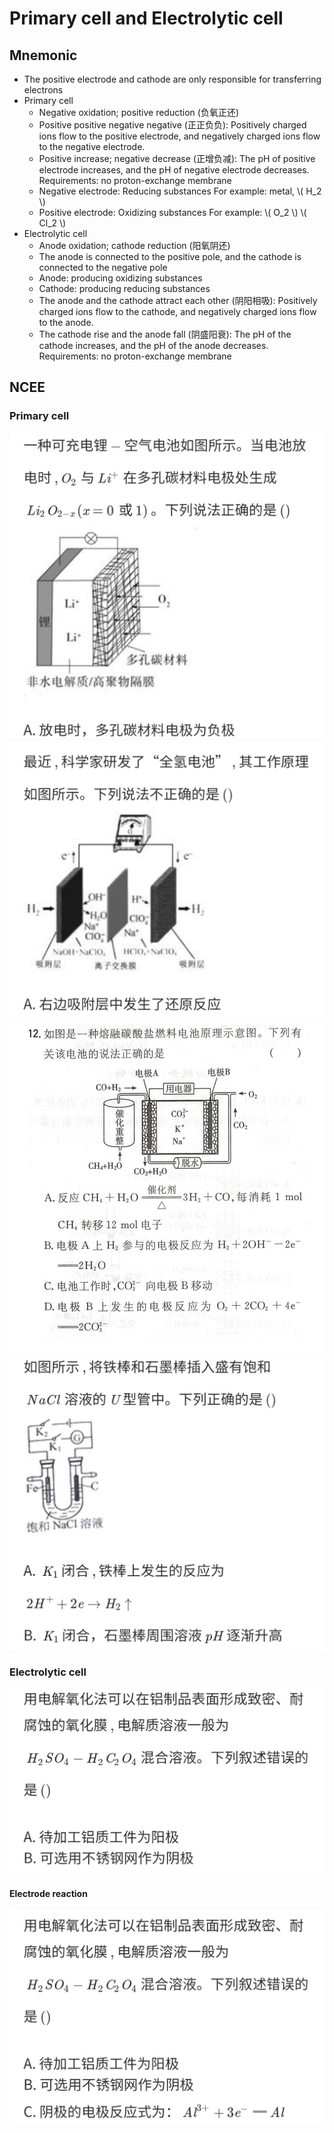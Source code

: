 # Primary cell and Electrolytic cell

## Mnemonic

+ The positive electrode and cathode are only responsible for transferring electrons
+ Primary cell
    + Negative oxidation; positive reduction (负氧正还)
    + Positive positive negative negative (正正负负): Positively charged ions flow to the positive electrode, and negatively charged ions flow to the negative electrode.
    + Positive increase; negative decrease (正增负减): The pH of positive electrode increases, and the pH of negative electrode decreases. Requirements: no proton-exchange membrane
    + Negative electrode: Reducing substances For example: metal, \\( H_2 \\)
    + Positive electrode: Oxidizing substances For example: \\( O_2 \\) \\( Cl_2 \\)
+ Electrolytic cell
    + Anode oxidation; cathode reduction (阳氧阴还)
    + The anode is connected to the positive pole, and the cathode is connected to the negative pole
    + Anode: producing oxidizing substances
    + Cathode: producing reducing substances
    + The anode and the cathode attract each other (阴阳相吸): Positively charged ions flow to the cathode, and negatively charged ions flow to the anode.
    + The cathode rise and the anode fall (阴盛阳衰): The pH of the cathode increases, and the pH of the anode decreases. Requirements: no proton-exchange membrane

## NCEE

### Primary cell

![1](Primary-cell-and-Electrolytic-cell/NCEE-1.jpg)
![2](Primary-cell-and-Electrolytic-cell/NCEE-2.jpg)
![3](Primary-cell-and-Electrolytic-cell/NCEE-3.jpg)
![4](Primary-cell-and-Electrolytic-cell/NCEE-4.jpg)

### Electrolytic cell

![b-1](Primary-cell-and-Electrolytic-cell/NCEE-b-1.jpg)

#### Electrode reaction

![c-1](Primary-cell-and-Electrolytic-cell/NCEE-c-1.jpg)
